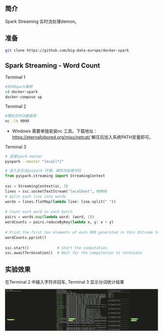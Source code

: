 ## 简介

Spark Streaming 实时流处理demon。

## 准备

```bash
git clone https://github.com/big-data-europe/docker-spark
```

## Spark Streaming - Word Count
Terminal 1
```bash
#启动Spark集群
cd docker-spark
docker-compose up
```

Terminal 2
```bash
#模拟实时流数据源
nc -lk 9999
```
- Windows 需要单独安装nc 工具。下载地址： https://eternallybored.org/misc/netcat/ 解压后加入系统PATH变量即可。


Terminal 3
```bash
# 连接Spark master
pyspark --master "local[*]"
```

```python
# 进入交互式pyspark 环境，编写流处理代码
from pyspark.streaming import StreamingContext

ssc = StreamingContext(sc, 3)
lines = ssc.socketTextStream("localhost", 9999)
# Split each line into words
words = lines.flatMap(lambda line: line.split(" "))

# Count each word in each batch
pairs = words.map(lambda word: (word, 1))
wordCounts = pairs.reduceByKey(lambda x, y: x + y)

# Print the first ten elements of each RDD generated in this DStream to the console
wordCounts.pprint()

ssc.start()             # Start the computation
ssc.awaitTermination()  # Wait for the computation to terminate

```

## 实验效果

在Terminal 2 中输入字符并回车, Terminal 3 显示分词统计结果

![](screen.png)